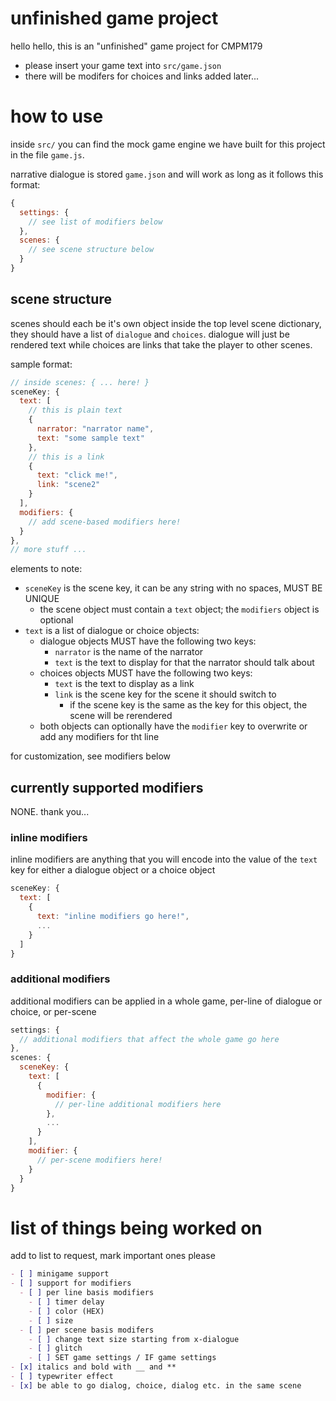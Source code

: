 # unfinished game project

hello hello, this is an "unfinished" game project for CMPM179

- please insert your game text into `src/game.json`
- there will be modifers for choices and links added later...

# how to use

inside `src/` you can find the mock game engine we have built for this project in the file `game.js`. 

narrative dialogue is stored `game.json` and will work as long as it follows this format:

```js
{
  settings: {
    // see list of modifiers below
  },
  scenes: {
    // see scene structure below
  }
}
```
## scene structure

scenes should each be it's own object inside the top level scene dictionary, they should have a list of `dialogue` and `choices`. dialogue will just be rendered text while choices are links that take the player to other scenes.

sample format:

```js
// inside scenes: { ... here! }
sceneKey: {
  text: [
    // this is plain text
    {
      narrator: "narrator name",
      text: "some sample text"
    },
    // this is a link
    {
      text: "click me!",
      link: "scene2"
    }
  ],
  modifiers: {
    // add scene-based modifiers here!
  }
},
// more stuff ...
```

elements to note:
- `sceneKey` is the scene key, it can be any string with no spaces, MUST BE UNIQUE
  - the scene object must contain a `text` object; the `modifiers` object is optional
- `text` is a list of dialogue or choice objects:
  - dialogue objects MUST have the following two keys: 
    - `narrator` is the name of the narrator
    - `text` is the text to display for that the narrator should talk about
  - choices objects MUST have the following two keys: 
    - `text` is the text to display as a link
    - `link` is the scene key for the scene it should switch to
      - if the scene key is the same as the key for this object, the scene will be rerendered
  - both objects can optionally have the `modifier` key to overwrite or add any modifiers for tht line

for customization, see modifiers below

## currently supported modifiers

NONE. thank you...

### inline modifiers

inline modifiers are anything that you will encode into the value of the `text` key for either a dialogue object or a choice object

```js
sceneKey: {
  text: [
    {
      text: "inline modifiers go here!",
      ...
    }
  ]
}
```

### additional modifiers

additional modifiers can be applied in a whole game, per-line of dialogue or choice, or per-scene

```js
settings: {
  // additional modifiers that affect the whole game go here
},
scenes: {
  sceneKey: {
    text: [
      {
        modifier: {
          // per-line additional modifiers here
        },
        ...
      }
    ],
    modifier: {
      // per-scene modifiers here!
    }
  }
}
```

# list of things being worked on

add to list to request, mark important ones please

```md
- [ ] minigame support
- [ ] support for modifiers
  - [ ] per line basis modifiers
    - [ ] timer delay
    - [ ] color (HEX)
    - [ ] size
  - [ ] per scene basis modifers
    - [ ] change text size starting from x-dialogue
    - [ ] glitch
    - [ ] SET game settings / IF game settings
- [x] italics and bold with __ and **
- [ ] typewriter effect
- [x] be able to go dialog, choice, dialog etc. in the same scene
```